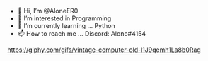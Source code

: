 - 👋 Hi, I’m @AloneER0
- 👀 I’m interested in Programming
- 🌱 I’m currently learning ... Python
- 📫 How to reach me ...
   Discord: Alone#4154
   

<!---
AloneER0/AloneER0 is a ✨ special ✨ repository because its `README.md` (this file) appears on your GitHub profile.
You can click the Preview link to take a look at your changes.
--->

https://giphy.com/gifs/vintage-computer-old-l1J9qemh1La8b0Rag
